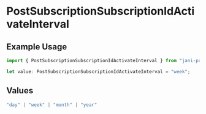 # PostSubscriptionSubscriptionIdActivateInterval

## Example Usage

```typescript
import { PostSubscriptionSubscriptionIdActivateInterval } from "jani-payments/models/operations";

let value: PostSubscriptionSubscriptionIdActivateInterval = "week";
```

## Values

```typescript
"day" | "week" | "month" | "year"
```